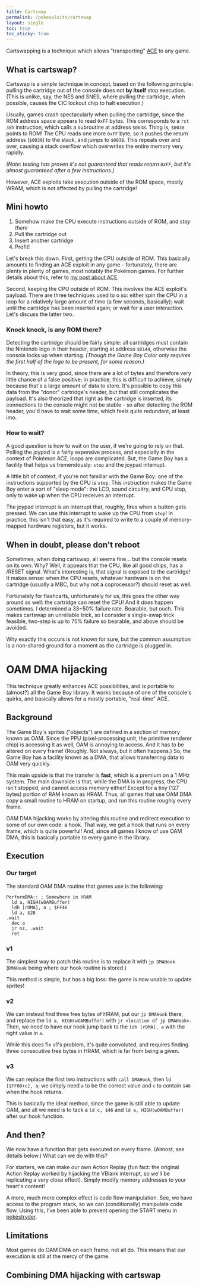 ```yaml
---
title: Cartswap
permalink: /pokexploits/cartswap
layout: single
toc: true
toc_sticky: true
---
```


Cartswapping is a technique which allows "transporting" [ACE](/pokexploits/ace) to any game.


## What is cartswap?

Cartswap is a simple technique in concept, based on the following principle: pulling the cartridge out of the console does not **by itself** stop execution. (This is unlike, say, the NES and SNES, where pulling the cartridge, when possible, causes the CIC lockout chip to halt execution.)

Usually, games crash spectacularly when pulling the cartridge, since the ROM address space appears to read `0xFF` bytes. This corresponds to a `rst 38h` instruction, which calls a subroutine at address `$0038`. Thing is, `$0038` points to ROM! The CPU reads one more `0xFF` byte, so it pushes the return address (`$0039`) to the stack, and jumps to `$0038`. This repeats over and over, causing a stack overflow which overwrites the entire memory very rapidly.

*(Note: testing has proven it's not guaranteed that reads return `0xFF`, but it's almost guaranteed after a few instructions.)*

However, ACE exploits take execution outside of the ROM space, mostly WRAM, which is not affected by pulling the cartridge!


## Mini howto

1. Somehow make the CPU execute instructions outside of ROM, and *stay there*
2. Pull the cartridge out
3. Insert another cartridge
4. Profit!

Let's break this down. First, getting the CPU outside of ROM. This basically amounts to finding an ACE exploit in any game - fortunately, there are plenty in plenty of games, most notably the Pokémon games. For further details about this, refer to [my post about ACE](/pokexploits/ace).

Second, keeping the CPU outside of ROM. This involves the ACE exploit's payload. There are three techniques used to o so: either spin the CPU in a loop for a relatively large amount of time (a few seconds, basically); wait until the cartridge has been inserted again; or wait for a user interaction. Let's discuss the latter two.

### Knock knock, is any ROM there?

Detecting the cartridge should be fairly simple: all cartridges must contain the Nintendo logo in their header, starting at address `$0144`, otherwise the console locks up when starting. *(Though the Game Boy Color only requires the first half of the logo to be present, for some reason.)*

In theory, this is very good, since there are a lot of bytes and therefore very little chance of a false positive; in practice, this is difficult to achieve, simply because that's a large amount of data to store. It's possible to copy this data from the "donor" cartridge's header, but that still complicates the payload. It's also theorized that right as the cartridge is inserted, its connections to the console might not be stable - so after detecting the ROM header, you'd have to wait some time, which feels quite redundant, at least imo.

### How to wait?

A good question is how to wait on the user, if we're going to rely on that. Polling the joypad is a fairly expensive process, and especially in the context of Pokémon ACE, loops are complicated. But, the Game Boy has a facility that helps us tremendously: `stop` and the joypad interrupt.

A little bit of context, if you're not familiar with the Game Boy: one of the instructions supported by the CPU is `stop`. This instruction makes the Game Boy enter a sort of "sleep mode": the LCD, sound circuitry, and CPU stop, only to wake up when the CPU receives an interrupt.

The joypad interrupt is an interrupt that, roughly, fires when a button gets pressed. We can use this interrupt to wake up the CPU from `stop`! In practice, this isn't that easy, as it's required to write to a couple of memory-mapped hardware registers, but it works.


## When in doubt, please don't reboot

Sometimes, when doing cartswap, all seems fine... but the console resets on its own. Why? Well, it appears that the CPU, like all good chips, has a /RESET signal. What's interesting is, that signal is exposed to the cartridge! It makes sense: when the CPU resets, whatever hardware is on the cartridge (usually a MBC, but why not a coprocessor?) should reset as well.

Fortunately for flashcarts, unfortunately for us, this goes the other way around as well: the cartridge can reset the CPU! And it *does* happen sometimes. I determined a 33~50% failure rate. Bearable, but ouch. This makes cartswap an unreliable trick, so I consider a single-swap trick feasible, two-step is up to 75% failure so bearable, and above should be avoided.

Why exactly this occurs is not known for sure, but the common assumption is a non-shared ground for a moment as the cartridge is plugged in.



# OAM DMA hijacking

This technique greatly enhances ACE possibilities, and is portable to (almost?) all the Game Boy library. It works because of one of the console's quirks, and basically allows for a mostly portable, "real-time" ACE.


## Background

The Game Boy's sprites ("objects") are defined in a section of memory known as OAM. Since the PPU (pixel-processing unit, the primitive renderer chip) is accessing it as well, OAM is annoying to access. And it has to be altered on every frame! (Roughly. Not always, but it often happens.) So, the Game Boy has a facility known as a DMA, that allows transferring data to OAM very quickly.

This main upside is that the transfer is **fast**, which is a premium on a 1 MHz system. The main downside is that, while the DMA is in progress, the CPU isn't stopped, and cannot access memory either! Except for a tiny (127 bytes) portion of RAM known as HRAM. Thus, all games that use OAM DMA copy a small routine to HRAM on startup, and run this routine roughly every frame.

OAM DMA hijacking works by altering this routine and redirect execution to some of our own code: a hook. That way, we get a hook that runs on every frame, which is quite powerful! And, since all games I know of use OAM DMA, this is basically portable to every game in the library.


## Execution

### Our target

The standard OAM DMA routine that games use is the following:
```
PerformDMA:: ; Somewhere in HRAM
  ld a, HIGH(wOAMBuffer)
  ldh [rDMA], a ; $FF46
  ld a, $28
.wait
  dec a
  jr nz, .wait
  ret
```

### v1

The simplest way to patch this routine is to replace it with `jp DMAHook` (`DMAHook` being where our hook routine is stored.)

This method is simple, but has a big loss: the game is now unable to update sprites!

### v2

We can instead find three free bytes of HRAM, put our `jp DMAHook` there, and replace the `ld a, HIGH(wOAMBuffer)` with `jr <location of jp DMAHook>`. Then, we need to have our hook jump back to the `ldh [rDMA], a` with the right value in `a`.

While this does fix v1's problem, it's quite convoluted, and requires finding three consecutive free bytes in HRAM, which is far from being a given.

### v3

We can replace the first two instructions with `call DMAHook`, then `ld [$FF00+c], a`; we simply need `a` to be the correct value and `c` to contain `$46` when the hook returns.

This is basically the ideal method, since the game is still able to update OAM, and all we need is to tack a `ld c, $46` and `ld a, HIGH(wOAMBuffer)` after our hook function.

## And then?

We now have a function that gets executed on every frame. (Almost, see details below.) What can we do with this?

For starters, we can make our own Action Replay (fun fact: the original Action Replay worked by hijacking the VBlank interrupt, so we'll be replicating a very close effect). Simply modify memory addresses to your heart's content!

A more, much more complex effect is code flow manipulation. See, we have access to the program stack, so we can (conditionally) manipulate code flow. Using this, I've been able to prevent opening the START menu in [pokéstryder](/pokexploits/pokestryder).


## Limitations

Most games do OAM DMA on each frame; not all do. This means that our execution is still at the mercy of the game.


## Combining DMA hijacking with cartswap
